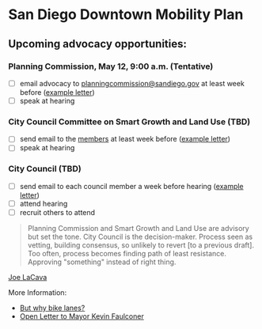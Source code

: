 # San Diego Downtown Mobility Plan

## Upcoming advocacy opportunities:

### Planning Commission, May 12, 9:00 a.m. (Tentative)
* [ ] email advocacy to planningcommission@sandiego.gov at least week before ([example letter](https://github.com/simpixelated/san-diego-biking/blob/master/letters/mayor-faulconer.md))
* [ ] speak at hearing

### City Council Committee on Smart Growth and Land Use (TBD)
* [ ] send email to the [members](https://www.sandiego.gov/city-clerk/officialdocs/legisdocs/cccmeetings#smart) at least week before ([example letter](https://github.com/simpixelated/san-diego-biking/blob/master/letters/mayor-faulconer.md))
* [ ] speak at hearing

### City Council (TBD)
* [ ] send email to each council member a week before hearing ([example letter](https://github.com/simpixelated/san-diego-biking/blob/master/letters/mayor-faulconer.md))
* [ ] attend hearing
* [ ] recruit others to attend

>Planning Commission and Smart Growth and Land Use are advisory but set the tone. City Council is the decision-maker. Process seen as vetting, building consensus, so unlikely to revert [to a previous draft]. Too often, process becomes finding path of least resistance. Approving "something" instead of right thing.

[Joe LaCava](https://twitter.com/joe_lacava)

More Information:
* [But why bike lanes?](https://github.com/simpixelated/san-diego-downtown-mobility-plan/blob/master/references.md)
* [Open Letter to Mayor Kevin Faulconer](https://github.com/simpixelated/san-diego-biking/blob/master/letters/mayor-faulconer.md)
